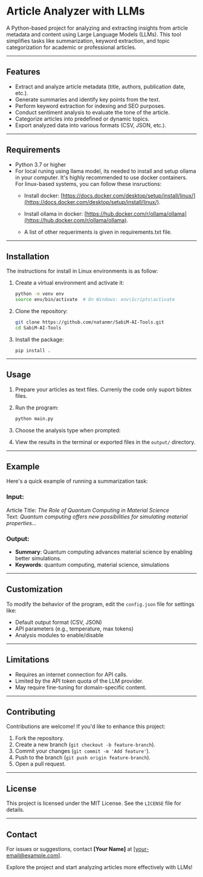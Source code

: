 # Article Analyzer with LLMs

A Python-based project for analyzing and extracting insights from article metadata and content using Large Language Models (LLMs). This tool simplifies tasks like summarization, keyword extraction, and topic categorization for academic or professional articles.

---

## Features

- Extract and analyze article metadata (title, authors, publication date, etc.).
- Generate summaries and identify key points from the text.
- Perform keyword extraction for indexing and SEO purposes.
- Conduct sentiment analysis to evaluate the tone of the article.
- Categorize articles into predefined or dynamic topics.
- Export analyzed data into various formats (CSV, JSON, etc.).

---

## Requirements

- Python 3.7 or higher
- For local runing using llama model, its needed to install and setup ollama in your computer. It's highly recommended to use docker containers. For linux-based systems, you can follow these insructions: 
   - Install docker: [https://docs.docker.com/desktop/setup/install/linux/](https://docs.docker.com/desktop/setup/install/linux/).

   - Install ollama in docker: [https://hub.docker.com/r/ollama/ollama](https://hub.docker.com/r/ollama/ollama).
   - A list of other requeriments is given in requirements.txt file. 

---

## Installation

The instructions for install in Linux environments is as follow: 

1. Create a virtual environment and activate it:

   ```bash
   python -m venv env
   source env/bin/activate  # On Windows: env\Scripts\activate
   ```


2. Clone the repository:

   ```bash
   git clone https://github.com/natanmr/SabiM-AI-Tools.git
   cd SabiM-AI-Tools
   ```

3. Install the package:

   ```
   pip install .
   ```

---

## Usage

1. Prepare your articles as text files. Currenly the code only suport bibtex files. 

2. Run the program:

   ```bash
   python main.py
   ```

3. Choose the analysis type when prompted:

4. View the results in the terminal or exported files in the `output/` directory.

---

## Example

Here's a quick example of running a summarization task:

### Input:  
Article Title: *The Role of Quantum Computing in Material Science*  
Text: *Quantum computing offers new possibilities for simulating material properties...*  

### Output:  
- **Summary**: Quantum computing advances material science by enabling better simulations.
- **Keywords**: quantum computing, material science, simulations

---

## Customization

To modify the behavior of the program, edit the `config.json` file for settings like:
- Default output format (CSV, JSON)
- API parameters (e.g., temperature, max tokens)
- Analysis modules to enable/disable

---

## Limitations

- Requires an internet connection for API calls.
- Limited by the API token quota of the LLM provider.
- May require fine-tuning for domain-specific content.

---

## Contributing

Contributions are welcome! If you'd like to enhance this project:
1. Fork the repository.
2. Create a new branch (`git checkout -b feature-branch`).
3. Commit your changes (`git commit -m 'Add feature'`).
4. Push to the branch (`git push origin feature-branch`).
5. Open a pull request.

---

## License

This project is licensed under the MIT License. See the `LICENSE` file for details.

---

## Contact

For issues or suggestions, contact **[Your Name]** at [your-email@example.com].  

Explore the project and start analyzing articles more effectively with LLMs!
